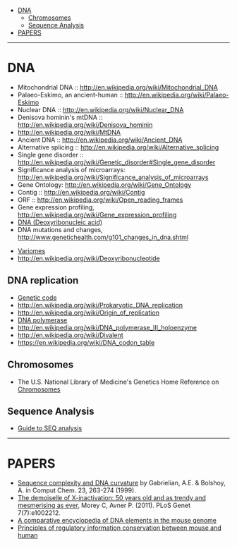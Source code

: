 * [DNA](#dna)
   * [Chromosomes](#chromosomes)
   * [Sequence Analysis](#sequence-analysis)
* [PAPERS](#papers)

----

# DNA
* Mitochondrial DNA :: http://en.wikipedia.org/wiki/Mitochondrial_DNA
* Palaeo-Eskimo, an ancient-human :: http://en.wikipedia.org/wiki/Palaeo-Eskimo
* Nuclear DNA :: http://en.wikipedia.org/wiki/Nuclear_DNA
* Denisova hominin's mtDNA :: http://en.wikipedia.org/wiki/Denisova_hominin
* http://en.wikipedia.org/wiki/MtDNA 
* Ancient DNA :: http://en.wikipedia.org/wiki/Ancient_DNA
* Alternative splicing :: http://en.wikipedia.org/wiki/Alternative_splicing
* Single gene disorder :: http://en.wikipedia.org/wiki/Genetic_disorder#Single_gene_disorder
* Significance analysis of microarrays: http://en.wikipedia.org/wiki/Significance_analysis_of_microarrays
* Gene Ontology: http://en.wikipedia.org/wiki/Gene_Ontology
* Contig :: http://en.wikipedia.org/wiki/Contig
* ORF :: http://en.wikipedia.org/wiki/Open_reading_frames
* Gene expression profiling, http://en.wikipedia.org/wiki/Gene_expression_profiling
* [DNA (Deoxyribonucleic acid)](http://en.wikipedia.org/wiki/DNA)
* DNA mutations and changes, http://www.genetichealth.com/g101_changes_in_dna.shtml
+ [Variomes](http://en.wikipedia.org/wiki/Variome)
+ http://en.wikipedia.org/wiki/Deoxyribonucleotide

## DNA replication
+ [Genetic code](http://en.wikipedia.org/wiki/Genetic_code)
+ http://en.wikipedia.org/wiki/Prokaryotic_DNA_replication
+ http://en.wikipedia.org/wiki/Origin_of_replication
+ [DNA polymerase](http://en.wikipedia.org/wiki/DNA_polymerase)
+ http://en.wikipedia.org/wiki/DNA_polymerase_III_holoenzyme
+ http://en.wikipedia.org/wiki/Divalent
+ https://en.wikipedia.org/wiki/DNA_codon_table

## Chromosomes
* The U.S. National Library of Medicine's Genetics Home Reference on [Chromosomes](http://ghr.nlm.nih.gov/chromosomes) 

## Sequence Analysis
* [Guide to SEQ analysis](https://www.ncbi.nlm.nih.gov/guide/sequence-analysis/)

----

# PAPERS
* [Sequence complexity and DNA curvature](http://research.haifa.ac.il/~genom/Alex%27s_page/article.pdf) by Gabrielian, A.E. & Bolshoy, A. in Comput Chem. 23, 263-274 (1999).
* [The demoiselle of X-inactivation: 50 years old and as trendy and mesmerising as ever](http://www.plosgenetics.org/article/info:doi/10.1371/journal.pgen.1002212), Morey C, Avner P. (2011). PLoS Genet 7(7):e1002212.
* [A comparative encyclopedia of DNA elements in the mouse genome](http://www.nature.com/nature/journal/v515/n7527/full/nature13992.html)
* [Principles of regulatory information conservation between mouse and human](http://www.nature.com/nature/journal/v515/n7527/full/nature13985.html)


